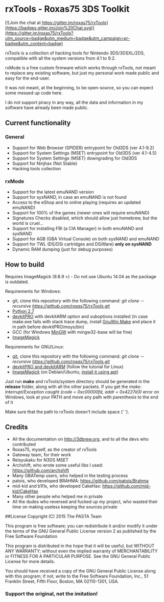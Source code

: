 # rxTools - Roxas75 3DS Toolkit

[![Join the chat at https://gitter.im/roxas75/rxTools](https://badges.gitter.im/Join%20Chat.svg)](https://gitter.im/roxas75/rxTools?utm_source=badge&utm_medium=badge&utm_campaign=pr-badge&utm_content=badge)

rxTools is a collection of hacking tools for Nintendo 3DS/3DSXL/2DS, compatible with all the system versions from 4.1 to 9.2.

rxMode is a free custom firmware which works through rxTools, not meant to replace any existing software, but just my personal
work made public and easy for the end-user.

It was not meant, at the beginning, to be open-source, so you can expect some messed up code here.

I do not support piracy in any way, all the data and information in my software have already been made public.

## Current functionality
### General
- Support for Web Browser (SPIDER) entrypoint for Old3DS (ver 4.1-9.2)
- Support for System Settings (MSET) entrypoint for Old3DS (ver 4.1-4.5)
- Support for System Settings (MSET) downgrading for Old3DS
- Support for Ninjhax (Not Stable)
- Hacking tools collection

### rxMode
- Support for the latest emuNAND version
- Support for sysNAND, in case an emuNAND is not found
- Access to the eShop and to online playing (requires an updated emuNAND)
- Support for 100% of the games (newer ones will require emuNAND)
- Signatures Checks disabled, which should allow just homebrew, but the world is cruel...
- Support for installing FBI (a CIA Manager) in both emuNAND and sysNAND
- Support for AGB (GBA Virtual Console) on both sysNAND and emuNAND
- Support for TWL (DS/DSi cartridges and DSiWare) **only on sysNAND**
- Dynamic RAM dumping (just for debug purposes)

## How to build
Requires ImageMagick (9.8.9 >) - Do not use Ubuntu 14.04 as the package is outdated.

Requirements for Windows:
- git, clone this repository with the following command: *git  clone --recursive https://github.com/roxas75/rxTools.git*
- [Python 2.7](https://www.python.org)
- [devkitPRO](http://sourceforge.net/projects/devkitpro) with devkitARM option and suboptions installed (in case make.exe fails with stack trace dump, install [GnuWin Make](http://gnuwin32.sourceforge.net) and place it in path before devkitPRO/msys/bin)
- GCC (for Windows [MinGW](http://sourceforge.net/projects/mingw) with mingw32-base will be fine)
- [ImageMagick](http://www.imagemagick.org)

Requirements for GNU/Linux:
- [git](https://apps.ubuntu.com/cat/applications/git/), clone this repository with the following command: *git  clone --recursive https://github.com/roxas75/rxTools.git*
- [devkitPRO and devkitARM](http://3dbrew.org/wiki/Setting_up_Development_Environment) (follow the tutorial for Linux)
- [ImageMagick](http://www.imagemagick.org) (on Debian/Ubuntu, [install it using apt](https://apps.ubuntu.com/cat/applications/imagemagick/))

Just run **make** and rxTools/system directory should be generated in the **release** folder, along with all the other packets.
If you get the *make: Interrupt/Exception caught (code = 0xc00000fd, addr = 0x4227d3)* error on Windows, look at your PATH and move any path with parenthesis to the end of it

Make sure that the path to rxTools doesn't include space (' ').

## Credits
- All the documentation on http://3dbrew.org, and to all the devs who contributed
- Roxas75, myself, as the creator of rxTools
- Gateway team, for their work
- Reisyukaku for N3DS MSET 
- Archshift, who wrote some useful libs I used: https://github.com/archshift
- Many GBATemp users, who helped in the testing process
- patois, who developed BRAHMA: https://github.com/patois/Brahma
- mid-kid and b1l1s, who developed CakeHax: https://github.com/mid-kid/CakeHax
- Many other people who helped me in private
- All the dudes who reversed and fucked up my project, who wasted their time on making useless keeping the sources private


##License
Copyright (C) 2015 The PASTA Team

This program is free software; you can redistribute it and/or
modify it under the terms of the GNU General Public License
version 2 as published by the Free Software Foundation

This program is distributed in the hope that it will be useful,
but WITHOUT ANY WARRANTY; without even the implied warranty of
MERCHANTABILITY or FITNESS FOR A PARTICULAR PURPOSE.  See the
GNU General Public License for more details.

You should have received a copy of the GNU General Public License
along with this program; if not, write to the Free Software
Foundation, Inc., 51 Franklin Street, Fifth Floor, Boston, MA  02110-1301, USA.

### Support the original, not the imitation!
